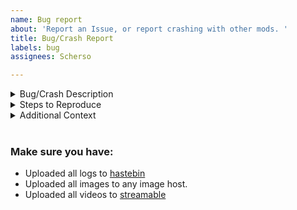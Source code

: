 ```yaml
---
name: Bug report
about: 'Report an Issue, or report crashing with other mods. '
title: Bug/Crash Report
labels: bug
assignees: Scherso

---
```


<details>
   <summary>
        Bug/Crash Description</summary>   
     
  ## Describe your issue:
  - Crash or Bug: 
  
  - Bug/Crash description:

   
</details>
  

<details>
   <summary>
        Steps to Reproduce</summary>   
     
  ## Steps to reproduce this issue:
  1. Forge Version (ex `11.15.1.2318`): 
  2. Java Version:
  3. latest.log, upload via [hastebin][hst]
  4. A list of mods in your mods folder, either screenshot or list:
     
</details>

<details>
   <summary>
      Additional Context</summary>
   
   ## Attach any Additional Context Below:
   <!---Videos, Photos, More Logs, Code, etc.--->

</details>

<br />

### Make sure you have:
- Uploaded all logs to [hastebin][hst]
- Uploaded all images to any image host.
- Uploaded all videos to [streamable](streamable.com)
 
[hst]: https://www.toptal.com/developers/hastebin/
